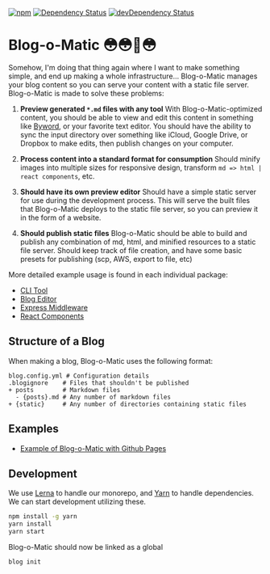 [![npm](https://img.shields.io/npm/v/blog-o-matic.svg?maxAge=2592000)](https://www.npmjs.com/package/blog-o-matic)
[![Dependency Status](https://david-dm.org/ivebencrazy/blog-o-matic.svg?style=flat)](https://david-dm.org/ivebencrazy/blog-o-matic)
[![devDependency Status](https://david-dm.org/ivebencrazy/blog-o-matic/dev-status.svg)](https://david-dm.org/ivebencrazy/blog-o-matic#info=devDependencies)


Blog-o-Matic 😳😳🤖😳
============
Somehow, I'm doing that thing again where I want to make something simple, and end up making a whole infrastructure... Blog-o-Matic manages your blog content so you can serve your content with a static file server. Blog-o-Matic is made to solve these problems:

1. **Preview generated `*.md` files with any tool**
With Blog-o-Matic-optimized content, you should be able to view and edit this content in something like [Byword](https://www.bywordapp.com/), or your favorite text editor. You should have the ability to sync the input directory over something like iCloud, Google Drive, or Dropbox to make edits, then publish changes on your computer.

2. **Process content into a standard format for consumption**
Should minify images into multiple sizes for responsive design, transform `md => html | react components`, etc.

3. **Should have its own preview editor**
Should have a simple static server for use during the development process. This will serve the built files that Blog-o-Matic deploys to the static file server, so you can preview it in the form of a website.

4. **Should publish static files**
Blog-o-Matic should be able to build and publish any combination of md, html, and minified resources to a static file server. Should keep track of file creation, and have some basic presets for publishing (scp, AWS, export to file, etc)

More detailed example usage is found in each individual package:
- [CLI Tool](./packages/cli)
- [Blog Editor](./packages/editor)
- [Express Middleware](./packages/express)
- [React Components](./packages/react)


Structure of a Blog
--------

When making a blog, Blog-o-Matic uses the following format:
```
blog.config.yml # Configuration details
.blogignore    # Files that shouldn't be published
+ posts        # Markdown files
  - {posts}.md # Any number of markdown files
+ {static}     # Any number of directories containing static files
```


Examples
--------
- [Example of Blog-o-Matic with Github Pages](https://github.com/ivebencrazy/blog-o-matic-fs-example)

Development
-------
We use [Lerna]() to handle our monorepo, and [Yarn]() to handle dependencies. We can start development utilizing these.

```sh
npm install -g yarn
yarn install
yarn start
```

Blog-o-Matic should now be linked as a global

```sh
blog init
```
